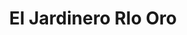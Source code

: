 ---
title: "El Jardinero RIo Oro"
url: /santa-ana/el-jardinero-rio-oro/
shop: centro de jardinería
---